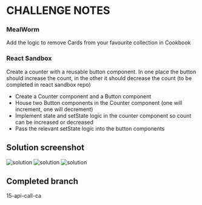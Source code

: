 # CHALLENGE NOTES

### MealWorm

Add the logic to remove Cards from your favourite collection in Cookbook

### React Sandbox

Create a counter with a reusable button component. In one place the button should increase the count, in the other it should decrease the count (to be completed in react sandbox repo)

- Create a Counter component and a Button component
- House two Button components in the Counter component (one will increment, one will decrement)
- Implement state and setState logic in the counter component so count can be increased or decreased
- Pass the relevant setState logic into the button components

## Solution screenshot

![solution](./src/assets/solution-one.png)
![solution](./src/assets/solution-two.png)
![solution](./src/assets/solution-three.png)

## Completed branch

15-api-call-ca
